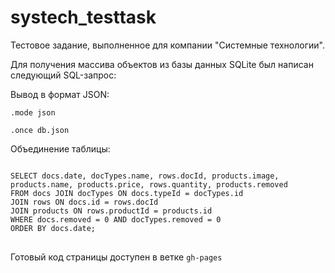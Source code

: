 # systech_testtask
<p>Тестовое задание, выполненное для компании &quot;Системные технологии&quot;.</p>
<p>Для получения массива объектов из базы данных SQLite был написан следующий SQL-запрос:</p>
<p>Вывод в формат JSON:</p>
<p><code>.mode json</code></p>
<p><code>.once db.json</code></p>
<p>Объединение таблицы:</p>
<pre>
<code>
SELECT docs.date, docTypes.name, rows.docId, products.image, products.name, products.price, rows.quantity, products.removed
FROM docs JOIN docTypes ON docs.typeId = docTypes.id
JOIN rows ON docs.id = rows.docId
JOIN products ON rows.productId = products.id
WHERE docs.removed = 0 AND docTypes.removed = 0
ORDER BY docs.date;
</code>
</pre>
<p>Готовый код страницы доступен в ветке <code>gh-pages</code></p>
